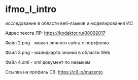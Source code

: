# ifmo_I_intro
исследование в области веб-языков и моделирования ИС

Адрес текста ЛР:
https://kodaktor.ru/08092017

Файл 2.png - мокап личного сайта с портфолио

Файл 3.png - майндкарта знаний в области Web

Файл 4.xml - xml документ по навыкам

Ссылка на профиль C9: https://c9.io/mazento
